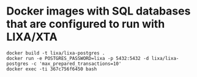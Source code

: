 # Docker images with SQL databases that are configured to run with LIXA/XTA

```
docker build -t lixa/lixa-postgres .
docker run -e POSTGRES_PASSWORD=lixa -p 5432:5432 -d lixa/lixa-postgres -c 'max_prepared_transactions=10'
docker exec -ti 367c756f6450 bash
```

